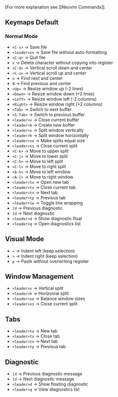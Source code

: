 [For more explanation see [[Neovim Commands]].
## Keymaps Default

### Normal Mode
- `<C-s>` -> Save file
- `<leader>sn` -> Save file without auto-formatting
- `<C-q>` -> Quit file
- `x` -> Delete character without copying into register
- `<C-d>` -> Vertical scroll down and center
- `<C-u>` -> Vertical scroll up and center
- `n` -> Find next and center
- `N` -> Find previous and center
- `<Up>` -> Resize window up (-2 lines)
- `<Down>` -> Resize window down (+2 lines)
- `<Left>` -> Resize window left (-2 columns)
- `<Right>` -> Resize window right (+2 columns)
- `<Tab>` -> Switch to next buffer
- `<S-Tab>` -> Switch to previous buffer
- `<leader>x` -> Close current buffer
- `<leader>b` -> Create *new* buffer
- `<leader>v` -> Split window vertically
- `<leader>h` -> Split window horizontally
- `<leader>se` -> Make splits equal size
- `<leader>xs` -> Close current split
- `<C-k>` -> Move to upper split
- `<C-j>` -> Move to lower split
- `<C-h>` -> Move to left split
- `<C-l>` -> Move to right split
- `<A-h>` -> Move to left window
- `<A-l>` -> Move to right window
- `<leader>to` -> Open new tab
- `<leader>tx` -> Close current tab
- `<leader>tn` -> Next tab
- `<leader>tp` -> Previous tab
- `<leader>lw` -> Toggle line wrapping
- `[d` -> Previous diagnostic
- `]d` -> Next diagnostic
- `<leader>d` -> Show diagnostic float
- `<leader>q` -> Open diagnostics list
## Visual Mode
- `<` -> Indent left (keep selection)
- `>` -> Indent right (keep selection)
- `p` -> Paste without overwriting register

## Window Management
- `<leader>v` -> Vertical split
- `<leader>h` -> Horizontal split
- `<leader>se` -> Balance window sizes
- `<leader>xs` -> Close current split

## Tabs
- `<leader>to` -> New tab
- `<leader>tx` -> Close tab
- `<leader>tn` -> Next tab
- `<leader>tp` -> Previous tab

## Diagnostic
- `[d` -> Previous diagnostic message
- `]d` -> Next diagnostic message
- `<leader>d` -> Show floating diagnostic
- `<leader>q` -> View diagnostics list